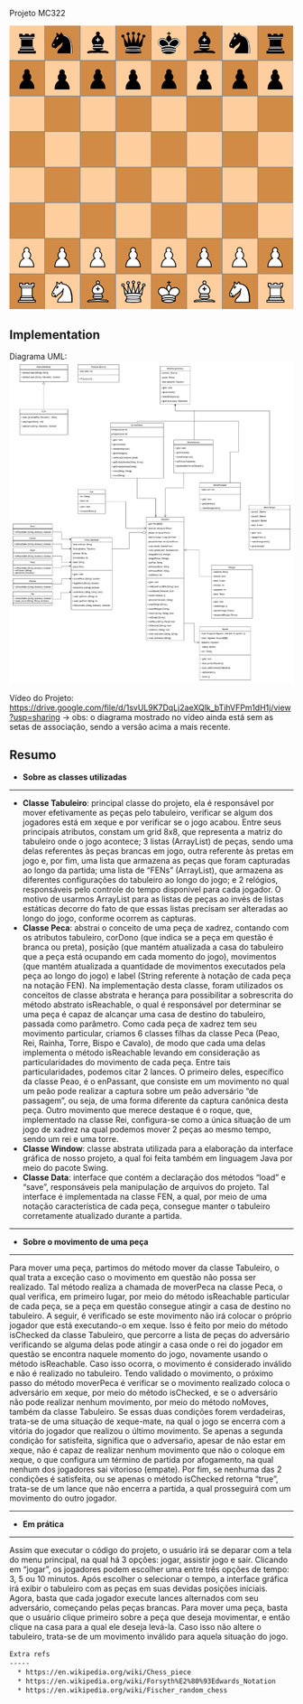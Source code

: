 Projeto MC322

![chessboard](imgs/screenshot.png)

Implementation
-----
Diagrama UML:
![diagrama](imgs/diagrama.png)

Vídeo do Projeto:
https://drive.google.com/file/d/1svUL9K7DqLj2aeXQlk_bTihVFPm1dH1j/view?usp=sharing
-> obs: o diagrama mostrado no vídeo ainda está sem as setas de associação, sendo a versão acima a mais recente.

Resumo
-----
* **Sobre as classes utilizadas**
-----
- **Classe Tabuleiro**: principal classe do projeto, ela é responsável por mover efetivamente as peças pelo tabuleiro, verificar se algum dos jogadores está em xeque e por verificar se o jogo acabou. Entre seus principais atributos, constam um grid 8x8, que representa a matriz do tabuleiro onde o jogo acontece; 3 listas (ArrayList) de peças, sendo uma delas referentes às peças brancas em jogo, outra referente às pretas em jogo e, por fim, uma lista que armazena as peças que foram capturadas ao longo da partida; uma lista de “FENs” (ArrayList), que armazena as diferentes configurações do tabuleiro ao longo do jogo; e 2 relógios, responsáveis pelo controle do tempo disponível para cada jogador.
O motivo de usarmos ArrayList para as listas de peças ao invés de listas estáticas decorre do fato de que essas listas precisam ser alteradas ao longo do jogo, conforme ocorrem as capturas.
- **Classe Peca**: abstrai o conceito de uma peça de xadrez, contando com os atributos tabuleiro, corDono (que indica se a peça em questão é branca ou preta), posição (que mantém atualizada a casa do tabuleiro que a peça está ocupando em cada momento do jogo), movimentos (que mantém atualizada a quantidade de movimentos executados pela peça ao longo do jogo) e label (String referente à notação de cada peça na notação FEN).
Na implementação desta classe, foram utilizados os conceitos de classe abstrata e herança para possibilitar a sobrescrita do método abstrato isReachable, o qual é responsável por determinar se uma peça é capaz de alcançar uma casa de destino do tabuleiro, passada como parâmetro. Como cada peça de xadrez tem seu movimento particular, criamos 6 classes filhas da classe Peca (Peao, Rei, Rainha, Torre, Bispo e Cavalo), de modo que cada uma delas implementa o método isReachable levando em consideração as particularidades do movimento de cada peça. Entre tais particularidades, podemos citar 2 lances. O primeiro deles, específico da classe Peao, é o enPassant, que consiste em um movimento no qual um peão pode realizar a captura sobre um peão adversário “de passagem”, ou seja, de uma forma diferente da captura canônica desta peça. Outro movimento que merece destaque é o roque, que, implementado na classe Rei, configura-se como a única situação de um jogo de xadrez na qual podemos mover 2 peças ao mesmo tempo, sendo um rei e uma torre.
- **Classe Window**: classe abstrata utilizada para a elaboração da interface gráfica de nosso projeto, a qual foi feita também em linguagem Java por meio do pacote Swing.
- **Classe Data**: interface que contém a declaração dos métodos “load” e “save”, responsáveis pela manipulação de arquivos do projeto. Tal interface é implementada na classe FEN, a qual, por meio de uma notação característica de cada peça, consegue manter o tabuleiro corretamente atualizado durante a partida.

-----
* **Sobre o movimento de uma peça**
-----
Para mover uma peça, partimos do método mover da classe Tabuleiro, o qual trata a exceção caso o movimento em questão não possa ser realizado. Tal método realiza a chamada de moverPeca na classe Peca, o qual verifica, em primeiro lugar, por meio do método isReachable particular de cada peça, se a peça em questão consegue atingir a casa de destino no tabuleiro.
A seguir, é verificado se este movimento não irá colocar o próprio jogador que está executando-o em xeque. Isso é feito por meio do método isChecked da classe Tabuleiro, que percorre a lista de peças do adversário verificando se alguma delas pode atingir a casa onde o rei do jogador em questão se encontra naquele momento do jogo, novamente usando o método isReachable. Caso isso ocorra, o movimento é considerado inválido e não é realizado no tabuleiro. 
Tendo validado o movimento, o próximo passo do método moverPeca é verificar se o movimento realizado coloca o adversário em xeque, por meio do método isChecked, e se o adversário não pode realizar nenhum movimento, por meio do método noMoves, também da classe Tabuleiro. Se essas duas condições forem verdadeiras, trata-se de uma situação de xeque-mate, na qual o jogo se encerra com a vitória do jogador que realizou o último movimento. Se apenas a segunda condição for satisfeita, significa que o adversaŕio, apesar de não estar em xeque, não é capaz de realizar nenhum movimento que não o coloque em xeque, o que configura um término de partida por afogamento, na qual nenhum dos jogadores sai vitorioso (empate). Por fim, se nenhuma das 2 condições é satisfeita, ou se apenas o método isChecked retorna “true”, trata-se de um lance que não encerra a partida, a qual prosseguirá com um movimento do outro jogador.

-----
* **Em prática**
-----
Assim que executar o código do projeto, o usuário irá se deparar com a tela do menu principal, na qual há 3 opções: jogar, assistir jogo e sair. Clicando em “jogar”, os jogadores podem escolher uma entre três opções de tempo: 3, 5 ou 10 minutos. Após escolher o selecionar o tempo, a interface gráfica irá exibir o tabuleiro com as peças em suas devidas posições iniciais. Agora, basta que cada jogador execute lances alternados com seu adversário, começando pelas peças brancas. Para mover uma peça, basta que o usuário clique primeiro sobre a peça que deseja movimentar, e então clique na casa para a qual ele deseja levá-la. Caso isso não altere o tabuleiro, trata-se de um movimento inválido para aquela situação do jogo.
```
Extra refs
-----
  * https://en.wikipedia.org/wiki/Chess_piece
  * https://en.wikipedia.org/wiki/Forsyth%E2%80%93Edwards_Notation
  * https://en.wikipedia.org/wiki/Fischer_random_chess
